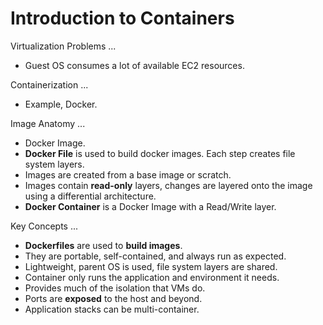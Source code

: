 # Introduction to Containers

Virtualization Problems ...

* Guest OS consumes a lot of available EC2 resources.

Containerization ...

* Example, Docker.

Image Anatomy ...

* Docker Image.
* **Docker File** is used to build docker images. Each step creates file system layers.
* Images are created from a base image or scratch.
* Images contain **read-only** layers, changes are layered onto the image using a differential architecture.
* **Docker Container** is a Docker Image with a Read/Write layer.

Key Concepts ...

* **Dockerfiles** are used to **build images**.
* They are portable, self-contained, and always run as expected.
* Lightweight, parent OS is used, file system layers are shared.
* Container only runs the application and environment it needs.
* Provides much of the isolation that VMs do.
* Ports are **exposed** to the host and beyond.
* Application stacks can be multi-container.

